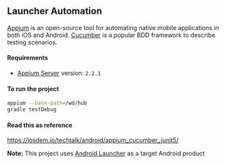 Launcher Automation
----------------------------
[Appium](http://appium.io/) is an open-source tool for automating native mobile applications in both iOS and Android. [Cucumber](https://cucumber.io/) is a popular BDD framework to describe testing scenarios.


#### Requirements

- [Appium Server](https://appium.io/) version: `2.2.1`

#### To run the project

```bash
appium --base-path=/wd/hub
gradle testDebug
```

#### Read this as reference

https://josdem.io/techtalk/android/appium_cucumber_junit5/

**Note:** This project uses [Android Launcher](https://github.com/josdem/android-launcher) as a target Android product